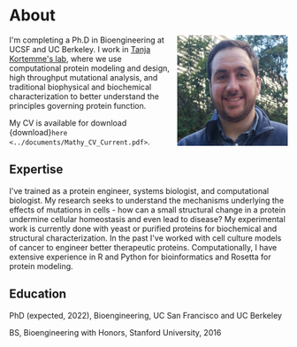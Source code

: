 # About

<img src="../images/mathy_headshot.jpg" alt="drawing" width="200" style="padding-left: 10px" align =  "right" BR CLEAR=”left”>

I'm completing a Ph.D in Bioengineering at UCSF and UC Berkeley. I work in [Tanja Kortemme's lab](http://kortemmelab.ucsf.edu/), where we use computational protein modeling and design, high throughput mutational analysis, and traditional biophysical and biochemical characterization to better understand the principles governing protein function. 

My CV is available for download {download}`here <../documents/Mathy_CV_Current.pdf>`.

## Expertise

I've trained as a protein engineer, systems biologist, and computational biologist. My research seeks to understand the mechanisms underlying the effects of mutations in cells - how can a small structural change in a protein undermine cellular homeostasis and even lead to disease? My experimental work is currently done with yeast or purified proteins for biochemical and structural characterization. In the past I've worked with cell culture models of cancer to engineer better therapeutic proteins. Computationally, I have extensive experience in R and Python for bioinformatics and Rosetta for protein modeling.

## Education

PhD (expected, 2022), Bioengineering, UC San Francisco and UC Berkeley

BS, Bioengineering with Honors, Stanford University, 2016
